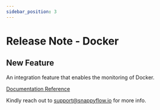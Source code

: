```yaml
---
sidebar_position: 3 
---
```

# Release Note - Docker 

## New Feature

An integration feature that enables the monitoring of Docker.

[Documentation Reference](docs/Integrations/plugin/docker_monitoring)

Kindly reach out to [support@snappyflow.io](mailto:support@snappyflow.io) for more info.

